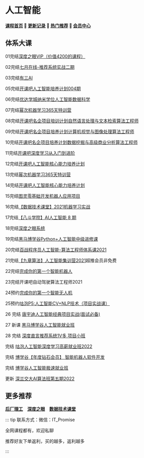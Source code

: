 # 人工智能

#### [**课程首页**](../../README.md) 💖 [**更新记录**](./gxjl.md) 💖 [**热门推荐**](./rmtj.md) 💖 [**会员中心**](./vip.md)

## 体系大课

01完结[深度之眼VIP（价值4200的课程）](https://ai.deepshare.net/index)

02完结[七月在线-推荐系统实战二期](https://m.julyedu.com/detail?id=181)

03完结[有三AI](https://mp.weixin.qq.com/s?__biz=MzA3NDIyMjM1NA==&mid=2649033588&idx=1&sn=986465d495af4ea981e4baa9c90cae8d&chksm=8712b509b0653c1f716c6bf6a294ebeab7b287ec722071010638403bd34db2301301c7b7acae&mpshare=1&scene=1&srcid=0927UKv0V1GSVtHfzmwiH3TO&sharer_sharetime=1578454073216&sharer_shareid=8966f7481f898244bc194cfd8c8ca658&exportkey=A6gBCJARW1hmK/xCRJT6jXw%3D&pass_ticket=D%2Bpdlydu%2BHczo4ssU5Ap27big3z3ZUJQq%2BN5I3hax88%3D#rd)

05完结[开课吧人工智能培养计划004期](https://mkt.kaikeba.com/vipcourse/aiadvance)

06完结[优达学城纳米学位人工智能数据科学](https://www.udacity.com/courses/all)

07完结[幂次机器学习365天特训营](https://mici.jiqishidai.com/site/course_introduction?id=16)

08完结[开课吧名企项目培训计划自然语言处理与文本检索算法工程师](https://www.kaikeba.com/course/vip/157)

09完结[开课吧名企项目培养计划计算机视觉与图像处理算法工程师](https://www.kaikeba.com/course/vip/153)

10完结[开课吧名企项目培养计划数据挖掘与高级商业分析算法工程师](https://www.kaikeba.com/course/vip/155)

11完结[开课吧深度学习从入门到进阶](https://www.kaikeba.com/course/vip/203)

12完结[开课吧人工智能核心能力培养计划](https://www.kaikeba.com/course/vip/154)

13完结[幂次机器学习365天特训营](https://mici.jiqishidai.com/site/course_introduction?id=16)

14完结[开课吧人工智能核心能力培养计划](https://www.kaikeba.com/course/vip/203)

15完结[图灵零基础开发机器人应用项目](https://ke.qq.com/course/290200)

16完结[【数据技术课堂】2021机器学习实战](https://appze9inzwc2314.pc.xiaoe-tech.com/detail/p_605b3edfe4b007b4183a6232/6)

17完结[【八斗学院】AI人工智能 8 期](http://www.badouxueyuan.com/product1/showproduct.php?id=6)

18完结[深度之眼系统](https://ai.deepshare.net/detail/p_604b8e1de4b07f4194ff3e55/5)

19完结[黑马博学谷Python+人工智能中级进修课](https://www.boxuegu.com/promote/outline-1492.html)

20完结[百战程序员人工智能-算法工程师体系课2021](http://www.itbaizhan.cn/course/ai)

21完结[【九章算法】人工智能集训营2021](https://www.jiuzhang.com/course/20/)超推会员非免费

22完结[完成你的第一个智能机器人](https://www.kaikeba.com/course/vip/145)

23完结开课吧自动驾驶算法工程师2021

24预约[完成你的第一个智能无人机](https://mkt.kaikeba.com/vipcourse/wrj)

25预约[咕泡P5:人工智能CV+NLP技术（项目实战课）](https://ke.gupaoedu.cn/course/vip/294)

26 完结 [唐宇迪人工智能经典项目实战(面试必备)](https://study.163.com/course/introduction.htm?courseId=1209598972)

27 新课 [黑马博学谷人工智能就业班](https://www.boxuegu.com/subject/python-05.html?utm_source=sydh)

28 完结 [深度直言推荐系统1V多 项目小班](https://appuaaoe86p4947.h5.xiaoeknow.com/v1/goods/goods_detail/p_63147fb8e4b050af23b25d46?type=3)

完结 [咕泡人工智能深度学习高薪就业班2022](https://ke.gupaoedu.cn/course/vip/294)

完结 [博学谷【年度钻石会员】 智能机器人软件开发](https://www.boxuegu.com/class/detail-3742.html)

完结 [博学谷人工智能极速就业班](https://m.boxuegu.com/campaign/python-05.html?utm_source=sydh)

更新 [深兰交大AI算法班第五期2022](http://ai.aijdjy.com/index.html)



## 更多推荐

[**后厂理工**](./chlg.md) [**深度之眼**](./sdzy.md) [**数据技术课堂**](./sjjskt.md)



::: tip
联系方式：微信：IT_Promise

全网课程都有，欢迎私聊

推荐好友下单返利，买的越多，返利越多

:::